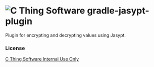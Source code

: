 # ![C Thing Software](http://www.cthing.com/images/Logo.gif "C Thing Software") gradle-jasypt-plugin
Plugin for encrypting and decrypting values using Jasypt.
### License
[C Thing Software Internal Use Only](http://www.cthing.com/licenses/internal.txt)
